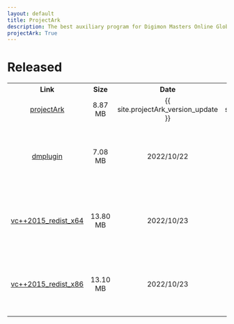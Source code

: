 ```yaml
---
layout: default
title: ProjectArk
description: The best auxiliary program for Digimon Masters Online Global
projectArk: True
---
```

<h1>Released</h1>
<TABLE cellspacing ="1" cellpadding ="6" border = "0">
  <TR>
    <TH class="Title" align="center" width=auto>Link</TH>
    <TH class="Title" align="center" width=auto>Size</TH>
    <TH class="Title" align="center" width=auto>Date</TH>
    <TH class="Title" align="center" width=auto>Version</TH>
    <TH class="Title" align="center" width=auto>Description</TH>
  </TR>
  <TR>
    <TD class="Item" align="center"><A href="/projectArk/download/projectArk_installer.exe">projectArk</A></TD>
    <TD class="Item" align="center">8.87 MB</TD>
    <TD class="Item" align="center">{{ site.projectArk_version_update }}</TD>
    <TD class="Item" align="center">{{ site.projectArk_version }}</TD>
    <TD class="Item">See <a style="text-decoration:none;" href="/projectArk/document">Document</a></TD>
  </TR>
  <TR>
    <TD class="Item" align="center"><A href="/projectArk/download/dm7.2242.zip">dmplugin</A></TD>
    <TD class="Item" align="center">7.08 MB</TD>
    <TD class="Item" align="center">2022/10/22</TD>
    <TD class="Item" align="center">v7.2242</TD>
    <TD class="Item">解压后双击“注册大漠插件到系统”，添加 dm.dll 至防火墙白名单</TD>
  </TR>
  <TR>
    <TD class="Item" align="center"><A href="/projectArk/download/vc++2015_redist.x64.exe">vc++2015_redist_x64</A></TD>
    <TD class="Item" align="center">13.80 MB</TD>
    <TD class="Item" align="center">2022/10/23</TD>
    <TD class="Item" align="center">x64</TD>
    <TD class="Item">如果出现找不到 "python.dll" 弹窗，可下载安装此库解决</TD>
  </TR>
  <TR>
    <TD class="Item" align="center"><A href="/projectArk/download/vc++2015_redist.x86.exe">vc++2015_redist_x86</A></TD>
    <TD class="Item" align="center">13.10 MB</TD>
    <TD class="Item" align="center">2022/10/23</TD>
    <TD class="Item" align="center">x86</TD>
    <TD class="Item">如果出现找不到 "python.dll" 弹窗，可下载安装此库解决</TD>
  </TR>
</TABLE>
<!-- <p>Password: Please <A href="/">contact author</a></p> -->
<!-- projectArk {{ site.projectArk_version }} -->
<!-- projectArk-VIP {{ site.projectArk_version }} -->